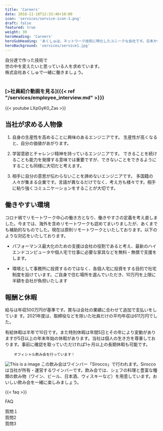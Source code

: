 ```yaml
---
title: 'Careers'
date: 2018-11-18T12:33:46+10:00
icon: 'services/service-icon-1.png'
draft: false
featured: true
weight: 30
heroHeading: 'Careers'
heroSubHeading: 'あくしゅは、ネットワーク技術に特化したユニークな会社です。日本から世界に技術を発信しつづけたいと考えています。私たちと一緒に夢を追いかけませんか？'
heroBackground: 'services/service1.jpg'
---
```


自分達で作った技術で  
世の中を変えたいと思っている人を求めています。  
株式会社あくしゅで一緒に働きましょう。 &emsp;&emsp;&emsp;&emsp;&emsp;&emsp;&emsp;&emsp;&emsp;&emsp;&emsp;&emsp;&emsp;&emsp;&emsp;&emsp;&emsp;&emsp;&emsp;&emsp;
### [>社員紹介動画を見る]({{< ref "/services/employee_interview.md" >}})

{{< youtube LXpGyK0_Zas >}}


## 当社が求める人物像

1. 自身の生産性を高めることに興味のあるエンジニアです。
生産性が高くなると、自分の価値があがります。
2. 学習意欲とチャレンジ精神を持っているエンジニアです。
できることを続けることも能力を発揮する意味では重要ですが、できないことをできるようにすることも同様に大切だと考えます。

3. 相手に自分の意思が伝わらないことを諦めないエンジニアです。
多国籍の人々が集まる企業です。言語が異なるだけでなく、考え方も様々です。相手に粘り強くコミュニケーションをすることが大切です。


## 働きやすい環境

コロナ禍でリモートワーク中⼼の働き⽅となり、働きやすさの定義を考え直しました。今までは、海外を含めリモートワークも認めてまいりましたが、あくまでも補助的なものでした。現在は原則リモートワークといたしております。以下のような対応をいたしております。


- パフォーマンス最⼤化のための⽀援は会社の役割であると考え、最新のハイエンドコンピュータや個⼈宅で仕事に必要な家具などを無料・無償で⽀援をします。

- 環境として事務所に投資するのではなく、各個⼈宅に投資をする目的で社宅制度を設けています。ご⾃⾝で住む場所を選んでいただき、10万円を上限に半額を会社が負担いたします


## 報酬と休暇
給与は年収500万円が基準です。賞与は会社の業績に合わせて追加で⽀払いをしていま
す。2021年度は、取締役などを除いた社員だけの平均年収は611万円でした。  

有給休暇は半年で10日です。また特別休暇は年間5日とその年により変動がありますが5日以上の年末年始の休暇があります。当社は個人の生き方を尊重しております。事前に確認を取っていただければ1ヶ月以上の長期休暇も可能です。

        オフィシャル飲み会を行っています！

![This is a image](/images/meeting2.png)
この飲み会はワインバー「Sirocco」で行われます。Sirocco は当社が所有・運営するワインバーです。飲み会では、シェフの料理と豊富な種類の飲み物（ワイン、ビール、日本酒、ウィスキーなど）を用意しています。おいしい飲み会を一緒に楽しみましょう。 


{{< faq >}}<p>FAQ</p>
<div class="faq">
  <div class="question">質問１</div>
  <div class="content" style="display: none;">
    <p>答え</p>
  </div>
  <div class="question">質問2</div>
  <div class="content" style="display: none;">
    <p>答え２</p>
  </div>
  <div class="question">質問3</div>
  <div class="content" style="display: none;">
    <p>答え３</p>
  </div>
</div>
